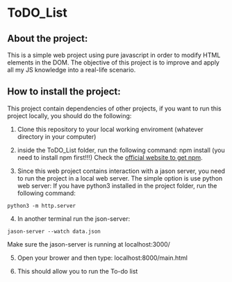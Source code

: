 # ToDO_List

## About the project:

This is a simple web project using pure javascript in order to modify HTML elements in the DOM. 
The objective of this project is to improve and apply all my JS knowledge into a real-life scenario.

## How to install the project:

This project contain dependencies of other projects, if you want to run this project locally, you should do the following:

1. Clone this repository to your local working enviroment (whatever directory in your computer)

2. inside the ToDO_List folder, run the following command:
    npm install (you need to install npm first!!!)  Check the [official website to get npm](https://www.npmjs.com/get-npm).
    
3. Since this web project contains interaction with a jason server, you need to run the project in a local web server. The simple option is use python web server:
If you have python3 installed in the project folder, run the following command:
```
python3 -m http.server
```
4. In another terminal run the json-server:

```
jason-server --watch data.json
```
Make sure the jason-server is running at localhost:3000/

5. Open your brower and then type:
localhost:8000/main.html

6. This should allow you to run the To-do list
